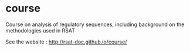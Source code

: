 # course
Course on analysis of regulatory sequences, including background on the methodologies used in RSAT

See the website : http://rsat-doc.github.io/course/
